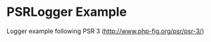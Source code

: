 PSRLogger Example
=================

Logger example following PSR 3 (http://www.php-fig.org/psr/psr-3/)
